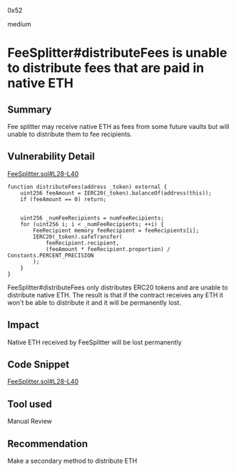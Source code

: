 0x52

medium

# FeeSplitter#distributeFees is unable to distribute fees that are paid in native ETH

## Summary

Fee splitter may receive native ETH as fees from some future vaults but will unable to distribute them to fee recipients.

## Vulnerability Detail

[FeeSplitter.sol#L28-L40](https://github.com/sherlock-audit/2023-03-taurus/blob/main/taurus-contracts/contracts/Tokenomics/FeeSplitter.sol#L28-L40)

    function distributeFees(address _token) external {
        uint256 feeAmount = IERC20(_token).balanceOf(address(this));
        if (feeAmount == 0) return;


        uint256 _numFeeRecipients = numFeeRecipients;
        for (uint256 i; i < _numFeeRecipients; ++i) {
            FeeRecipient memory feeRecipient = feeRecipients[i];
            IERC20(_token).safeTransfer(
                feeRecipient.recipient,
                (feeAmount * feeRecipient.proportion) / Constants.PERCENT_PRECISION
            );
        }
    }

FeeSplitter#distributeFees only distributes ERC20 tokens and are unable to distribute native ETH. The result is that if the contract receives any ETH it won't be able to distribute it and it will be permanently lost.

## Impact

Native ETH received by FeeSplitter will be lost permanently

## Code Snippet

[FeeSplitter.sol#L28-L40](https://github.com/sherlock-audit/2023-03-taurus/blob/main/taurus-contracts/contracts/Tokenomics/FeeSplitter.sol#L28-L40)

## Tool used

Manual Review

## Recommendation

Make a secondary method to distribute ETH
